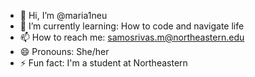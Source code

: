 - 👋 Hi, I’m @maria1neu
- 🌱 I’m currently learning: How to code and navigate life 
- 📫 How to reach me: samosrivas.m@northeastern.edu 
- 😄 Pronouns: She/her 
- ⚡ Fun fact: I'm a student at Northeastern 

<!---
maria1neu/maria1neu is a ✨ special ✨ repository because its `README.md` (this file) appears on your GitHub profile.
You can click the Preview link to take a look at your changes.
--->
